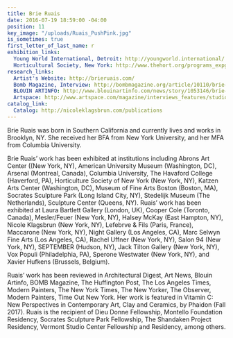 ```yaml
---
title: Brie Ruais
date: 2016-07-19 18:59:00 -04:00
position: 11
key_image: "/uploads/Ruais_PushPink.jpg"
is_sometimes: true
first_letter_of_last_name: r
exhibition_links:
  Young World International, Detroit: http://youngworld.international/
  Horticultural Society, New York: http://www.thehort.org/programs_expgallery_vessels.html
research_links:
  Artist's Website: http://brieruais.com/
  Bomb Magazine, Interview: http://bombmagazine.org/article/10110/brie-ruais
  BLOUIN ARTINFO: http://www.blouinartinfo.com/news/story/1053146/brie-ruais-gets-physical-with-her-material
  Artspace: http://www.artspace.com/magazine/interviews_features/studio_visit/brie-ruais-interview-53068
catalog_link:
  Catalog: http://nicoleklagsbrun.com/publications
---
```


Brie Ruais was born in Southern California and currently lives and works in Brooklyn, NY. She received her BFA from New York University, and her MFA from Columbia University. 

Brie Ruais’ work has been exhibited at institutions including Abrons Art Center ((New York, NY), American University Museum (Washington, DC), Arsenal (Montreal, Canada), Columbia University, The Havaford College (Haverford, PA), Horticulture Society of New York (New York, NY), Katzen Arts Center (Washington, DC), Museum of Fine Arts Boston (Boston, MA), Socrates Sculpture Park (Long Island City, NY), Stedelijk Museum (The Netherlands), Sculpture Center (Queens, NY). Ruais’ work has been exhibited at Laura Bartlett Gallery (London, UK), Cooper Cole (Toronto, Canada), Mesler/Feuer (New York, NY), Halsey McKay (East Hampton, NY), Nicole Klagsbrun (New York, NY), Lefebrve & Fils (Paris, France), Maccarone (New York, NY), Night Gallery (Los Angeles, CA), Marc Selwyn Fine Arts (Los Angeles, CA), Rachel Uffner (New York, NY), Salon 94 (New York, NY), SEPTEMBER (Hudson, NY), Jack Tilton Gallery (New York, NY), Vox Populi (Philadelphia, PA), Sperone Westwater (New York, NY), and Xavier Hufkens (Brussels, Belgium).

Ruais’ work has been reviewed in Architectural Digest, Art News, Blouin Artinfo, BOMB Magazine, The Huffington Post, The Los Angeles Times, Modern Painters, The New York Times, The New Yorker, The Observer, Modern Painters, Time Out New York. Her work is featured in Vitamin C: New Perspectives in Contemporary Art, Clay and Ceramics, by Phaidon (Fall 2017). Ruais is the recipient of Dieu Donne Fellowship, Montello Foundation Residency, Socrates Sculpture Park Fellowship, The Shandaken Project Residency, Vermont Studio Center Fellowship and Residency, among others.
